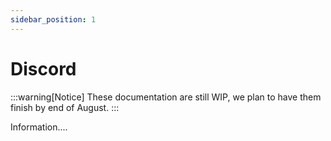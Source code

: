 ```yaml
---
sidebar_position: 1
---
```


# Discord

:::warning[Notice]
These documentation are still WIP, we plan to have them finish by end of August.
:::

Information....

